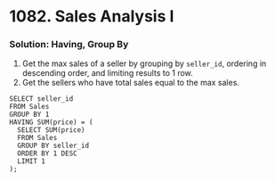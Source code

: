 # 1082. Sales Analysis I

### Solution: Having, Group By

1. Get the max sales of a seller by grouping by `seller_id`, ordering in descending order, and limiting results to 1 row.
2. Get the sellers who have total sales equal to the max sales.

```
SELECT seller_id
FROM Sales
GROUP BY 1
HAVING SUM(price) = (
  SELECT SUM(price)
  FROM Sales
  GROUP BY seller_id
  ORDER BY 1 DESC
  LIMIT 1
);
```